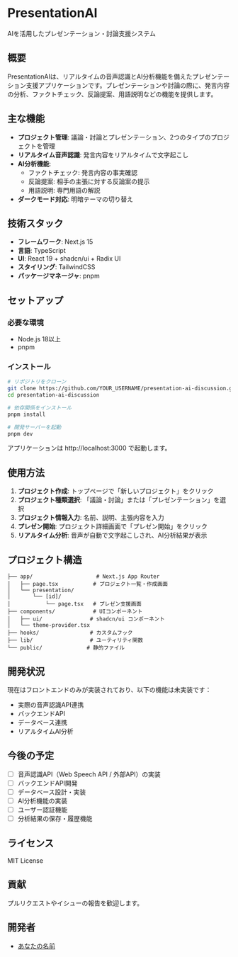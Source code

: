 # PresentationAI

AIを活用したプレゼンテーション・討論支援システム

## 概要

PresentationAIは、リアルタイムの音声認識とAI分析機能を備えたプレゼンテーション支援アプリケーションです。プレゼンテーションや討論の際に、発言内容の分析、ファクトチェック、反論提案、用語説明などの機能を提供します。

## 主な機能

- **プロジェクト管理**: 議論・討論とプレゼンテーション、2つのタイプのプロジェクトを管理
- **リアルタイム音声認識**: 発言内容をリアルタイムで文字起こし
- **AI分析機能**:
  - ファクトチェック: 発言内容の事実確認
  - 反論提案: 相手の主張に対する反論案の提示
  - 用語説明: 専門用語の解説
- **ダークモード対応**: 明暗テーマの切り替え

## 技術スタック

- **フレームワーク**: Next.js 15
- **言語**: TypeScript
- **UI**: React 19 + shadcn/ui + Radix UI
- **スタイリング**: TailwindCSS
- **パッケージマネージャ**: pnpm

## セットアップ

### 必要な環境

- Node.js 18以上
- pnpm

### インストール

```bash
# リポジトリをクローン
git clone https://github.com/YOUR_USERNAME/presentation-ai-discussion.git
cd presentation-ai-discussion

# 依存関係をインストール
pnpm install

# 開発サーバーを起動
pnpm dev
```

アプリケーションは http://localhost:3000 で起動します。

## 使用方法

1. **プロジェクト作成**: トップページで「新しいプロジェクト」をクリック
2. **プロジェクト種類選択**: 「議論・討論」または「プレゼンテーション」を選択
3. **プロジェクト情報入力**: 名前、説明、主張内容を入力
4. **プレゼン開始**: プロジェクト詳細画面で「プレゼン開始」をクリック
5. **リアルタイム分析**: 音声が自動で文字起こしされ、AI分析結果が表示

## プロジェクト構造

```
├── app/                    # Next.js App Router
│   ├── page.tsx           # プロジェクト一覧・作成画面
│   └── presentation/
│       └── [id]/
│           └── page.tsx   # プレゼン支援画面
├── components/            # UIコンポーネント
│   ├── ui/               # shadcn/ui コンポーネント
│   └── theme-provider.tsx
├── hooks/                # カスタムフック
├── lib/                  # ユーティリティ関数
└── public/              # 静的ファイル
```

## 開発状況

現在はフロントエンドのみが実装されており、以下の機能は未実装です：

- 実際の音声認識API連携
- バックエンドAPI
- データベース連携
- リアルタイムAI分析

## 今後の予定

- [ ] 音声認識API（Web Speech API / 外部API）の実装
- [ ] バックエンドAPI開発
- [ ] データベース設計・実装
- [ ] AI分析機能の実装
- [ ] ユーザー認証機能
- [ ] 分析結果の保存・履歴機能

## ライセンス

MIT License

## 貢献

プルリクエストやイシューの報告を歓迎します。

## 開発者

- [あなたの名前](https://github.com/YOUR_USERNAME)